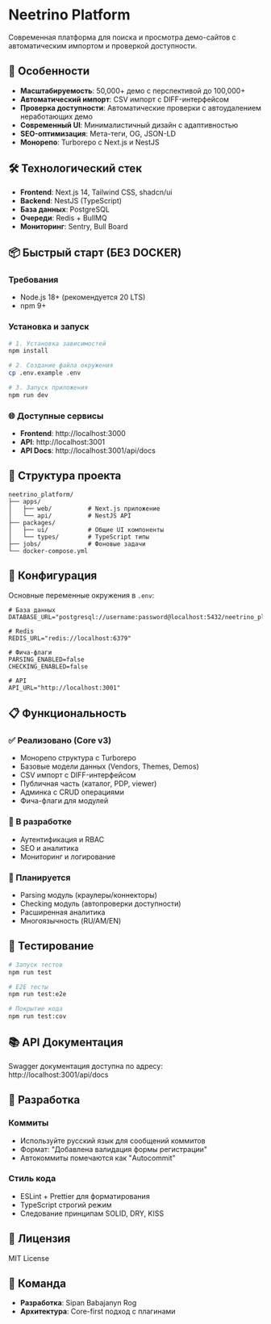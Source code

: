 # Neetrino Platform

Современная платформа для поиска и просмотра демо-сайтов с автоматическим импортом и проверкой доступности.

## 🚀 Особенности

- **Масштабируемость**: 50,000+ демо с перспективой до 100,000+
- **Автоматический импорт**: CSV импорт с DIFF-интерфейсом
- **Проверка доступности**: Автоматические проверки с автоудалением неработающих демо
- **Современный UI**: Минималистичный дизайн с адаптивностью
- **SEO-оптимизация**: Мета-теги, OG, JSON-LD
- **Монорепо**: Turborepo с Next.js и NestJS

## 🛠 Технологический стек

- **Frontend**: Next.js 14, Tailwind CSS, shadcn/ui
- **Backend**: NestJS (TypeScript)
- **База данных**: PostgreSQL
- **Очереди**: Redis + BullMQ
- **Мониторинг**: Sentry, Bull Board

## 📦 Быстрый старт (БЕЗ DOCKER)

### Требования
- Node.js 18+ (рекомендуется 20 LTS)
- npm 9+

### Установка и запуск

```bash
# 1. Установка зависимостей
npm install

# 2. Создание файла окружения
cp .env.example .env

# 3. Запуск приложения
npm run dev
```

### 🌐 Доступные сервисы

- **Frontend**: http://localhost:3000
- **API**: http://localhost:3001
- **API Docs**: http://localhost:3001/api/docs

## 📁 Структура проекта

```
neetrino_platform/
├── apps/
│   ├── web/          # Next.js приложение
│   └── api/          # NestJS API
├── packages/
│   ├── ui/           # Общие UI компоненты
│   └── types/        # TypeScript типы
├── jobs/             # Фоновые задачи
└── docker-compose.yml
```

## 🔧 Конфигурация

Основные переменные окружения в `.env`:

```env
# База данных
DATABASE_URL="postgresql://username:password@localhost:5432/neetrino_platform"

# Redis
REDIS_URL="redis://localhost:6379"

# Фича-флаги
PARSING_ENABLED=false
CHECKING_ENABLED=false

# API
API_URL="http://localhost:3001"
```

## 📋 Функциональность

### ✅ Реализовано (Core v3)
- Монорепо структура с Turborepo
- Базовые модели данных (Vendors, Themes, Demos)
- CSV импорт с DIFF-интерфейсом
- Публичная часть (каталог, PDP, viewer)
- Админка с CRUD операциями
- Фича-флаги для модулей

### 🚧 В разработке
- Аутентификация и RBAC
- SEO и аналитика
- Мониторинг и логирование

### 📅 Планируется
- Parsing модуль (краулеры/коннекторы)
- Checking модуль (автопроверки доступности)
- Расширенная аналитика
- Многоязычность (RU/AM/EN)

## 🧪 Тестирование

```bash
# Запуск тестов
npm run test

# E2E тесты
npm run test:e2e

# Покрытие кода
npm run test:cov
```

## 📚 API Документация

Swagger документация доступна по адресу: http://localhost:3001/api/docs

## 🤝 Разработка

### Коммиты
- Используйте русский язык для сообщений коммитов
- Формат: "Добавлена валидация формы регистрации"
- Автокоммиты помечаются как "Autocommit"

### Стиль кода
- ESLint + Prettier для форматирования
- TypeScript строгий режим
- Следование принципам SOLID, DRY, KISS

## 📄 Лицензия

MIT License

## 👥 Команда

- **Разработка**: Sipan Babajanyn Rog
- **Архитектура**: Core-first подход с плагинами

